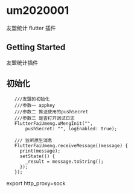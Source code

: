 # um2020001

友盟统计 flutter 插件 

## Getting Started

友盟统计插件

## 初始化

 ```
    ///友盟的初始化
    ///参数一 appkey
    ///参数二 推送使用的pushSecret
    ///参数三 是否打开调试日志
    FlutterFaiUmeng.uMengInit("",
        pushSecret: "", logEnabled: true);

    /// 监听原生消息
    FlutterFaiUmeng.receiveMessage((message) {
      print(message);
      setState(() {
        _result = message.toString();
      });
    });
```


export http_proxy=sock